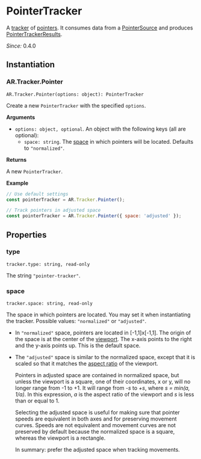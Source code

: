 # PointerTracker

A [tracker](tracker.md) of [pointers](trackable-pointer.md). It consumes data from a [PointerSource](pointer-source.md) and produces [PointerTrackerResults](pointer-tracker-result.md).

*Since:* 0.4.0

## Instantiation

### AR.Tracker.Pointer

`AR.Tracker.Pointer(options: object): PointerTracker`

Create a new `PointerTracker` with the specified `options`.

**Arguments**

* `options: object, optional`. An object with the following keys (all are optional):
    * `space: string`. The [space](#space) in which pointers will be located. Defaults to `"normalized"`.

**Returns**

A new `PointerTracker`.

**Example**

```js
// Use default settings
const pointerTracker = AR.Tracker.Pointer();

// Track pointers in adjusted space
const pointerTracker = AR.Tracker.Pointer({ space: 'adjusted' });
```

## Properties

### type

`tracker.type: string, read-only`

The string `"pointer-tracker"`.

### space

`tracker.space: string, read-only`

The space in which pointers are located. You may set it when instantiating the tracker. Possible values: `"normalized"` or `"adjusted"`.

- In `"normalized"` space, pointers are located in [-1,1]x[-1,1]. The origin of the space is at the center of the [viewport](viewport.md). The x-axis points to the right and the y-axis points up. This is the default space.

- The `"adjusted"` space is similar to the normalized space, except that it is scaled so that it matches the [aspect ratio](viewport.md#aspectratio) of the viewport.

    Pointers in adjusted space are contained in normalized space, but unless the viewport is a square, one of their coordinates, x or y, will no longer range from -1 to +1. It will range from *-s* to *+s*, where *s = min(a, 1/a)*. In this expression, *a* is the aspect ratio of the viewport and *s* is less than or equal to 1.

    Selecting the adjusted space is useful for making sure that pointer speeds are equivalent in both axes and for preserving movement curves. Speeds are not equivalent and movement curves are not preserved by default because the normalized space is a square, whereas the viewport is a rectangle.

    In summary: prefer the adjusted space when tracking movements.
